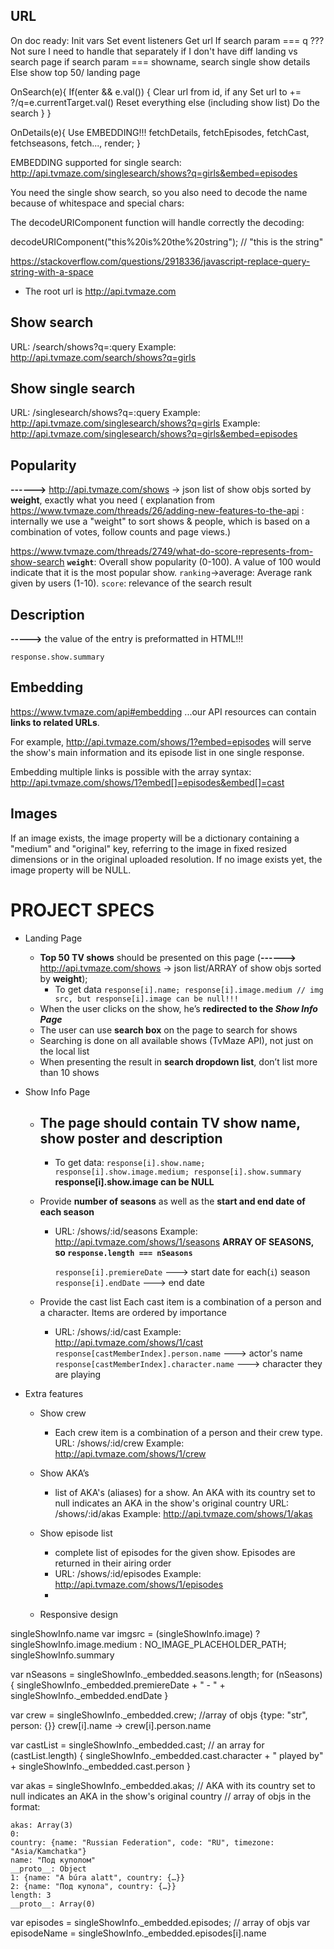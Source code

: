 ## URL

On doc ready:
Init vars
Set event listeners
Get url
If search param === q ??? Not sure I need to handle that separately if I don't have diff landing vs search page
if search param === showname, search single show details
Else show top 50/ landing page

OnSearch(e){
If(enter && e.val()) {
Clear url from id, if any
Set url to += ?/q=e.currentTarget.val()
Reset everything else (including show list)
Do the search
}
}

OnDetails(e){
Use EMBEDDING!!!
fetchDetails, fetchEpisodes, fetchCast, fetchseasons, fetch...,
render;
}

EMBEDDING supported for single search: http://api.tvmaze.com/singlesearch/shows?q=girls&embed=episodes

You need the single show search, so you also need to decode the name because of whitespace and special chars:

The decodeURIComponent function will handle correctly the decoding:

decodeURIComponent("this%20is%20the%20string"); // "this is the string"

https://stackoverflow.com/questions/2918336/javascript-replace-query-string-with-a-space

-   The root url is http://api.tvmaze.com

## Show search

URL: /search/shows?q=:query
Example: http://api.tvmaze.com/search/shows?q=girls

## Show single search

URL: /singlesearch/shows?q=:query
Example: http://api.tvmaze.com/singlesearch/shows?q=girls
Example: http://api.tvmaze.com/singlesearch/shows?q=girls&embed=episodes

## Popularity

**------>** http://api.tvmaze.com/shows -> json list of show objs sorted by **weight**, exactly what you need ( explanation from https://www.tvmaze.com/threads/26/adding-new-features-to-the-api : internally we use a "weight" to sort shows & people, which is based on a combination of votes, follow counts and page views.)

https://www.tvmaze.com/threads/2749/what-do-score-represents-from-show-search
**`weight`**: Overall show popularity (0-100). A value of 100 would indicate that it is the most popular show.
`ranking`->average: Average rank given by users (1-10).
`score`: relevance of the search result

## Description

**----->** the value of the entry is preformatted in HTML!!!

```
response.show.summary
```

## Embedding

https://www.tvmaze.com/api#embedding
...our API resources can contain **links to related URLs**.

For example, http://api.tvmaze.com/shows/1?embed=episodes will serve the show's main information and its episode list in one single response.

Embedding multiple links is possible with the array syntax:
http://api.tvmaze.com/shows/1?embed[]=episodes&embed[]=cast

## Images

If an image exists, the image property will be a dictionary containing a "medium" and "original" key, referring to the image in fixed resized dimensions or in the original uploaded resolution. If no image exists yet, the image property will be NULL.

# PROJECT SPECS

-   Landing Page

    -   **Top 50 TV shows** should be presented on this page (**------>** http://api.tvmaze.com/shows -> json list/ARRAY of show objs sorted by **weight**);
        -   To get data
            `response[i].name; response[i].image.medium // img src, but response[i].image can be null!!!`
    -   When the user clicks on the show, he’s **redirected to the _Show Info Page_**
    -   The user can use **search box** on the page to search for shows
    -   Searching is done on all available shows (TvMaze API), not just on the local list
    -   When presenting the result in **search dropdown list**, don’t list more than 10 shows

-   Show Info Page

    -   ## The page should contain TV show **name, show poster and description**
        -   To get data:
            `response[i].show.name; response[i].show.image.medium; response[i].show.summary`
            **response[i].show.image can be NULL**
    -   Provide **number of seasons** as well as the **start and end date of each season**

        -   URL: /shows/:id/seasons
            Example: http://api.tvmaze.com/shows/1/seasons
            **ARRAY OF SEASONS, so `response.length === nSeasons`**

            `response[i].premiereDate` ---> start date for each(`i`) season
            `response[i].endDate` ---> end date

    -   Provide the cast list
        Each cast item is a combination of a person and a character. Items are ordered by importance
        -   URL: /shows/:id/cast
            Example: http://api.tvmaze.com/shows/1/cast
            `response[castMemberIndex].person.name` ---> actor's name
            `response[castMemberIndex].character.name` ---> character they are playing

-   Extra features

    -   Show crew

        -   Each crew item is a combination of a person and their crew type.
            URL: /shows/:id/crew
            Example: http://api.tvmaze.com/shows/1/crew

    -   Show AKA’s

        -   list of AKA's (aliases) for a show. An AKA with its country set to null indicates an AKA in the show's original country
            URL: /shows/:id/akas
            Example: http://api.tvmaze.com/shows/1/akas

    -   Show episode list
        -   complete list of episodes for the given show. Episodes are returned in their airing order
        -   URL: /shows/:id/episodes
            Example: http://api.tvmaze.com/shows/1/episodes
        -
    -   Responsive design

singleShowInfo.name
var imgsrc = (singleShowInfo.image) ? singleShowInfo.image.medium : NO_IMAGE_PLACEHOLDER_PATH;
singleShowInfo.summary

var nSeasons = singleShowInfo.\_embedded.seasons.length;
for (nSeasons) {
singleShowInfo.\_embedded.premiereDate + " - " + singleShowInfo.\_embedded.endDate
}

var crew = singleShowInfo.\_embedded.crew; //array of objs {type: "str", person: {}}
crew[i].name -> crew[i].person.name

var castList = singleShowInfo.\_embedded.cast; // an array
for (castList.length) {
singleShowInfo.\_embedded.cast.character + " played by" + singleShowInfo.\_embedded.cast.person
}

var akas = singleShowInfo.\_embedded.akas;
// AKA with its country set to null indicates an AKA in the show's original country
// array of objs in the format:

```
akas: Array(3)
0:
country: {name: "Russian Federation", code: "RU", timezone: "Asia/Kamchatka"}
name: "Под куполом"
__proto__: Object
1: {name: "A búra alatt", country: {…}}
2: {name: "Под купола", country: {…}}
length: 3
__proto__: Array(0)
```

var episodes = singleShowInfo.\_embedded.episodes; // array of objs
var episodeName = singleShowInfo.\_embedded.episodes[i].name
